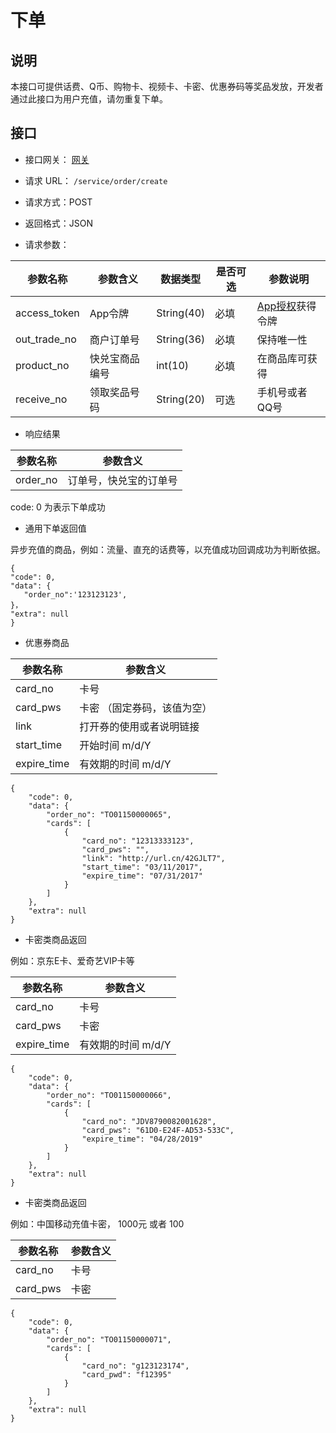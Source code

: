 # 下单

## 说明

本接口可提供话费、Q币、购物卡、视频卡、卡密、优惠券码等奖品发放，开发者通过此接口为用户充值，请勿重复下单。

## 接口

* 接口网关： [网关](https://docs.kuaiduibao.com/jie-kou-wang-guan.html)
* 请求 URL： `/service/order/create`
* 请求方式：POST
* 返回格式：JSON

* 请求参数：

|参数名称| 参数含义|数据类型|是否可选| 参数说明|
|---| --- | --- | --- | --- |
| access_token | App令牌 | String(40) | 必填 | [App授权](https://docs.kuaiduibao.com/app%E6%8E%88%E6%9D%83.html)获得令牌|
| out_trade_no | 商户订单号 | String(36) | 必填 | 保持唯一性 |
| product_no | 快兑宝商品编号 | int(10) | 必填 | 在商品库可获得 |
| receive_no | 领取奖品号码 | String(20) | 可选 | 手机号或者QQ号 |

* 响应结果

|参数名称| 参数含义|
|---| --- |
| order_no | 订单号，快兑宝的订单号 |


code: 0 为表示下单成功

-  通用下单返回值

异步充值的商品，例如：流量、直充的话费等，以充值成功回调成功为判断依据。

```
{
"code": 0,
"data": {
   "order_no":'123123123',
}，
"extra": null
}

```


- 优惠券商品

|参数名称| 参数含义|
|---| --- |
| card_no | 卡号 |
| card_pws | 卡密 （固定券码，该值为空）| 
| link | 打开券的使用或者说明链接 |
| start_time | 开始时间  m/d/Y |
| expire_time | 有效期的时间  m/d/Y |


```
{
    "code": 0,
    "data": {
        "order_no": "TO01150000065",
        "cards": [
            {
                "card_no": "12313333123",
                "card_pws": "",
                "link": "http://url.cn/42GJLT7",
                "start_time": "03/11/2017",
                "expire_time": "07/31/2017"
            }
        ]
    },
    "extra": null
}

```

- 卡密类商品返回

例如：京东E卡、爱奇艺VIP卡等


|参数名称| 参数含义|
|---| --- |
| card_no | 卡号 |
| card_pws | 卡密 | 
| expire_time | 有效期的时间 m/d/Y |

```
{
    "code": 0,
    "data": {
        "order_no": "TO01150000066",
        "cards": [
            {
                "card_no": "JDV8790082001628",
                "card_pws": "61D0-E24F-AD53-533C",
                "expire_time": "04/28/2019"
            }
        ]
    },
    "extra": null
}

```

- 卡密类商品返回

例如：中国移动充值卡密， 1000元 或者 100


|参数名称| 参数含义|
|---| --- |
| card_no | 卡号 |
| card_pws | 卡密 | 

```
{
    "code": 0,
    "data": {
        "order_no": "TO01150000071",
        "cards": [
            {
                "card_no": "g123123174",
                "card_pwd": "f12395"
            }
        ]
    },
    "extra": null
}


```



